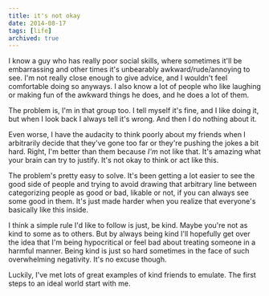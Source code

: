 ```yaml
---
title: it's not okay
date: 2014-08-17
tags: [life]
archived: true
---
```


I know a guy who has really poor social skills, where sometimes it'll be embarrassing and other times it's unbearably awkward/rude/annoying to see. I'm not really close enough to give advice, and I wouldn't feel comfortable doing so anyways. I also know a lot of people who like laughing or making fun of the awkward things he does, and he does a lot of them.

The problem is, I'm in that group too. I tell myself it's fine, and I like doing it, but when I look back I always tell it's wrong. And then I do nothing about it.

Even worse, I have the audacity to think poorly about my friends when I arbitrarily decide that they've gone too far or they're pushing the jokes a bit hard. Right, I'm better than them because *I'm* not like that. It's amazing what your brain can try to justify. It's not okay to think or act like this.

The problem's pretty easy to solve. It's been getting a lot easier to see the good side of people and trying to avoid drawing that arbitrary line between categorizing people as good or bad, likable or not, if you can always see some good in them. It's just made harder when you realize that everyone's basically like this inside.

I think a simple rule I'd like to follow is just, be kind. Maybe you're not as kind to some as to others. But by always being kind I'll hopefully get over the idea that I'm being hypocritical or feel bad about treating someone in a harmful manner. Being kind is just so hard sometimes in the face of such overwhelming negativity. It's no excuse though.

Luckily, I've met lots of great examples of kind friends to emulate. The first steps to an ideal world start with me.
